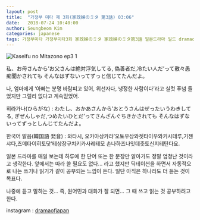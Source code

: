 ```yaml
---
layout: post
title:  "가정부 미타 제 3화(家政婦のミタ 第3話) 03:06"
date:   2018-07-24 10:40:00
author: Seungbeom Kim
categories: japanese
tags: 가정부미타 가정부미타3화 家政婦のミタ 家政婦のミタ第3話 일본드라마 일드 dramaofjapan 일본어공부
---
```


<img src="{{ site.baseurl }}/assets/japanese/kaseifu_no_mita_3_1.jpg" title="Kaseifu no Mitazono ep3 1" class="post-image">

私、お母さんから’お父さんは絶対浮気してる,
偽善者だ,冷たい人だ’って散々愚痴聞かされても
そんなはずないってずっと信じてたんだよ。

나, 엄마에게 ‘아빠는 분명 바람피고 있어,
위선자다, 냉정한 사람이다’라고 실컷 푸념 들었지만
그럴리 없다고 계속믿었어.

히라가나(ひらがな) : わたし、おかあさんから’おとうさんはぜったいうわきしてる,
ぎぜんしゃだ,つめたいひとだ’ってさんざんぐちきかされても
そんなはずないってずっとしんじてたんだよ。

한국어 발음(韓国語 発音) : 와타시, 오카아상카라’오토우상와젯타이우와키시테루,기젠샤다,츠메타이히토닷’테상장구치키카사레테모
손나하즈나잇데즛토신지테탄다요.

일본 드라마를 매일 보는데 하루에 한 단어 또는 한 문장만 알아가도 정말 엄청난 것이라고 생각한다.
앞에서는 따라 쓸 필요도 없다... 라고 했지만 딕테이션을 하면서 자동적으로 나는 쓰기나 읽기가 같이 공부되는 느낌이 든다. 일단 아직은 하나라도 더 듣는 것이 목표다.

나중에 듣고 말하는 것... 즉, 원어민과 대화가 잘 되면... 그 때 쓰고 읽는 것 공부하려고 한다.

instagram : [dramaofjapan](https://www.instagram.com/p/BkfoxQqDGHk/?taken-by=dramaofjapan)
